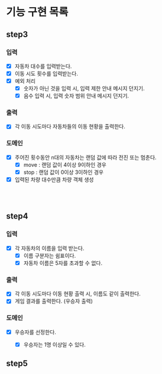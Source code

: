 # 기능 구현 목록

## step3
### 입력
- [x] 자동차 대수를 입력받는다.
- [x] 이동 시도 횟수를 입력받는다.
- [x] 예외 처리
  - [x] 숫자가 아닌 것을 입력 시, 입력 제한 안내 메시지 던지기.
  - [x] 음수 입력 시, 입력 숫자 범위 안내 메시지 던지기.

### 출력
- [x] 각 이동 시도마다 자동차들의 이동 현황을 출력한다.

### 도메인
- [x] 주어진 횟수동안 n대의 자동차는 랜덤 값에 따라 전진 또는 멈춘다.
  - [x] move : 랜덤 값이 4이상 9이하인 경우
  - [x] stop : 랜덤 값이 0이상 3이하인 경우
- [x] 입력된 차량 대수만큼 차량 객체 생성

<br/>
<br/>

## step4
### 입력
- [x] 각 자동차의 이름을 입력 받는다.
  - [x] 이름 구분자는 쉼표이다.
  - [x] 자동차 이름은 5자를 초과할 수 없다.

### 출력
- [x] 각 이동 시도마다 이동 현황 출력 시, 이름도 같이 출력한다.
- [x] 게임 결과를 출력한다. (우승자 출력)

### 도메인
- [x] 우승자를 선정한다.
  - [x] 우승자는 1명 이상일 수 있다.


## step5